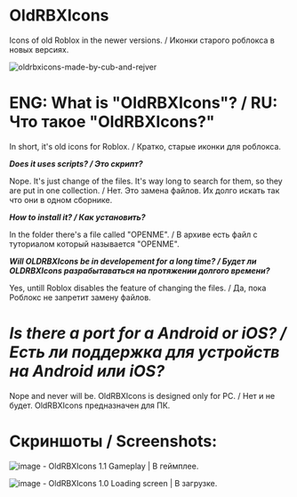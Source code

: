 # OldRBXIcons
Icons of old Roblox in the newer versions. / Иконки старого роблокса в новых версиях.

![oldrbxicons-made-by-cub-and-rejver](https://user-images.githubusercontent.com/83903792/154422801-adfa5a8a-312c-4c34-b36f-4fb65ac7ed2c.svg)

# **ENG: What is "OldRBXIcons"? / RU: Что такое "OldRBXIcons?"**

In short, it's old icons for Roblox. / Кратко, старые иконки для роблокса.

***Does it uses scripts? / Это скрипт?***

Nope. It's just change of the files. It's way long to search for them, so they are put in one collection. / Нет. Это замена файлов. Их долго искать так что они в одном сборнике.

***How to install it? / Как установить?***

In the folder there's a file called "OPENME". / В архиве есть файл с туториалом который называется "OPENME".

***Will OLDRBXIcons be in developement for a long time? / Будет ли OLDRBXIcons разрабытаваться на протяжении долгого времени?***

Yes, untill Roblox disables the feature of changing the files. / Да, пока Роблокс не запретит замену файлов. 

# ***Is there a port for a Android or iOS? / Есть ли поддержка для устройств на Android или iOS?***

Nope and never will be. OldRBXIcons is designed only for PC. / Нет и не будет. OldRBXIcons предназначен для ПК.


# **Скриншоты / Screenshots:**
![image](https://user-images.githubusercontent.com/83903792/154313859-a860f0a7-4bf5-4cdf-853c-499a7ae8bc37.png) - OldRBXIcons 1.1 Gameplay | В геймплее.

![image](https://user-images.githubusercontent.com/83903792/154313996-597bd834-d882-4e0d-83ff-6341c9bff697.png) - OldRBXIcons 1.0 Loading screen | В загрузке.
